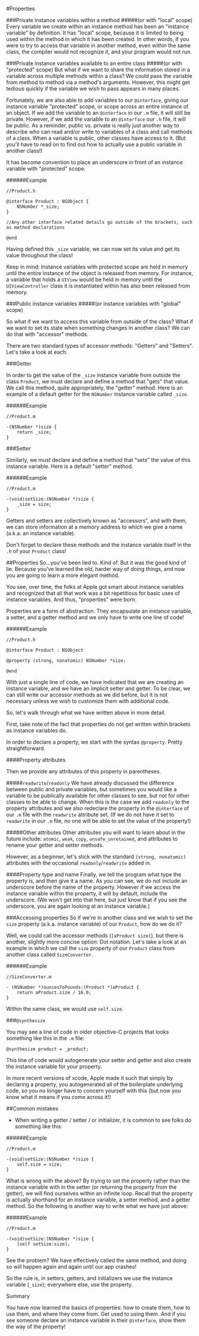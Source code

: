#Properties  



###Private instance variables within a method 
#####(or with "local" scope)
Every variable we create within an instance method has been an "instance variable" by definition. It has "local" scope, because it is limited to being used within the method in which it has been created. In other words, if you were to try to access that variable in another method, even within the same class, the compiler would not recognize it, and your program would not run.



###Private instance variables available to an entire class 
#####(or with "protected" scope)
But what if we want to share the information stored in a variable across multiple methods within a class? We could pass the variable from method to method via a method's arguments. However, this might get tedious quickly if the variable we wish to pass appears in many places.

Fortunately, we are also able to add variables to our `@interface`, giving our instance variable "protected" scope, or scope across an entire instance of an object. If we add the variable to an `@interface` in our `.m` file, it will still be private. However, if we add the variable to an `@interface` our `.h` file, it will be public. As a reminder, public vs. private is really just another way to describe who can read and/or write to variables of a class and call methods of a class. When a variable is public, other classes have access to it. (But you'll have to read on to find out how to actually use a public variable in another class!)

It has become convention to place an underscore in front of an instance variable with "protected" scope.

######Example

```objc
//Product.h

@interface Product : NSObject {
	NSNumber *_size;
}

//Any other interface related details go outside of the brackets, such as method declarations

@end
```

Having defined this `_size` variable, we can now set its value and get its value throughout the class!

Keep in mind: Instance variables with protected scope are held in memory until the entire instance of the object is released from memory. For instance, a variable that holds a `UIView` would be held in memory until the `UIViewController` class it is instantiated within has also been released from memory.



###Public instance variables 
#####(or instance variables with "global" scope)

So what if we want to access this variable from outside of the class? What if we want to set its state when something changes in another class? We can do that with "accessor" methods.

There are two standard types of accessor methods: "Getters" and "Setters". Let's take a look at each.



###Getter

In order to get the value of the `_size` instance variable from outside the class `Product`, we must declare and define a method that "gets" that value. We call this method, quite appropriately, the "getter" method. Here is an example of a default getter for the `NSNumber` instance variable called `_size`. 

######Example
```objc
//Product.m

-(NSNumber *)size {
    return _size;
}

```



###Setter

Similarly, we must declare and define a method that "sets" the value of this instance variable. Here is a default "setter" method.

######Example
```objc
//Product.m

-(void)setSize:(NSNumber *)size {
    _size = size;
}
```

Getters and setters are collectively known as "accessors", and with them, we can store information at a memory address to which we give a name (a.k.a. an instance variable).

Don't forget to declare these methods and the instance variable itself in the `.h` of your `Product` class!



##Properties
So...you've been lied to. Kind of. But it was the good kind of lie. Because you've learned the old, harder way of doing things, and now you are going to learn a more elegant method.

You see, over time, the folks at Apple got smart about instance variables and recognized that all that work was a bit repetitious for basic uses of instance variables. And thus, "properties" were born.

Properties are a form of abstraction. They encapsulate an instance variable, a setter, and a getter method and we only have to write one line of code!

######Example
```objc
//Product.h

@interface Product : NSObject 

@property (strong, nonatomic) NSNumber *size;

@end
```

With just a single line of code, we have indicated that we are creating an instance variable, and we have an implicit setter and getter. To be clear, we can still write our accessor methods as we did before, but it is not necessary unless we wish to customize them with additional code.

So, let's walk through what we have written above in more detail.

First, take note of the fact that properties do not get written within brackets as instance variables do.

In order to declare a property, we start with the syntax `@property`. Pretty straightforward.

####Property attributes

Then we provide any attributes of this property in parentheses.


#####`readwrite`/`readonly`
We have already discussed the difference between public and private variables, but sometimes you would like a variable to be publically available for other classes to see, but not for other classes to be able to change. When this is the case we add `readonly` to the property attributes and we also redeclare the property in the `@interface` of our `.m` file with the `readwrite` attribute set. (If we do not have it set to `readwrite` in our `.m` file, no one will be able to set the value of the property!)


#####Other attributes
Other attributes you will want to learn about in the future include: `atomic`, `weak`, `copy`, `unsafe_unretained`, and attributes to rename your getter and setter methods. 

However, as a beginner, let's stick with the standard `(strong, nonatomic)` attributes with the occasional `readonly`/`readwrite` added in.


####Property type and name
Finally, we tell the program what type the property is, and then give it a name. As you can see, we do not include an underscore before the name of the property. However if we access the instance variable within the property, it will by default, include the underscore. (We won't get into that here, but just know that if you see the underscore, you are again looking at an instance variable.)


###Accessing properties
So if we're in another class and we wish to set the `size` property (a.k.a. instance variable) of our `Product`, how do we do it?

Well, we could call the accessor methods (`[aProduct size]`), but there is another, slightly more concise option: Dot notation. Let's take a look at an example in which we call the `size` property of our `Product` class from another class called `SizeConverter`.

######Example
```objc
//SizeConverter.m

- (NSNumber *)ouncesToPounds:(Product *)aProduct {
	return aProduct.size / 16.0;
}
```

Within the same class, we would use `self.size`.



###`@synthesize`

You may see a line of code in older objective-C projects that looks something like this in the `.m` file:

```objc
@synthesize product = _product;
```
This line of code would autogenerate your setter and getter and also create the instance variable for your property.

In more recent versions of xcode, Apple made it such that simply by declaring a property, you autogenerated all of the boilerplate underlying code, so you no longer have to concern yourself with this (but now you know what it means if you come across it!)



##Common mistakes

- When writing a getter / setter / or initializer, it is common to see folks do something like this:

######Example
```objc
//Product.m

-(void)setSize:(NSNumber *)size {
    self.size = size;
}
```

What is wrong with the above? By trying to set the property rather than the instance variable with in the setter (or returning the property from the getter), we will find ourselves within an infinite loop. Recall that the property is actually shorthand for an instance variable, a setter method, and a getter method. So the following is another way to write what we have just above:

######Example
```objc
//Product.m

-(void)setSize:(NSNumber *)size {
    [self setSize:size];
}
```

See the problem? We have effectively called the same method, and doing so will happen again and again until our app crashes!

So the rule is, in setters, getters, and initializers we use the instance variable (`_size`); everywhere else, use the property.

Summary

You have now learned the basics of properties: how to create them, how to use them, and where they come from. Get used to using them. And if you see someone declare an instance variable in their `@interface`, show them the way of the property!
